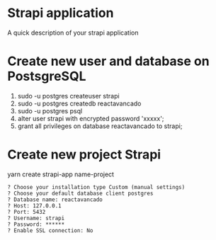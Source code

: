 # Strapi application

A quick description of your strapi application

# Create new user and database on PostsgreSQL

1. sudo -u postgres createuser strapi
2. sudo -u postgres createdb reactavancado
3. sudo -u postgres psql
4. alter user strapi with encrypted password 'xxxxx';
5. grant all privileges on database reactavancado to strapi;

# Create new project Strapi

yarn create strapi-app name-project

```
? Choose your installation type Custom (manual settings)
? Choose your default database client postgres
? Database name: reactavancado
? Host: 127.0.0.1
? Port: 5432
? Username: strapi
? Password: ******
? Enable SSL connection: No
```
